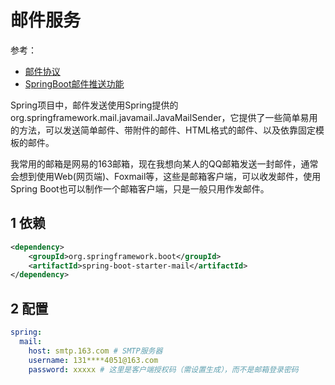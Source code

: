 # 邮件服务

参考：

- [邮件协议](https://segmentfault.com/a/1190000013092374)
- [SpringBoot邮件推送功能](https://www.cnblogs.com/mxwbq/p/10625612.html)

Spring项目中，邮件发送使用Spring提供的org.springframework.mail.javamail.JavaMailSender，它提供了一些简单易用的方法，可以发送简单邮件、带附件的邮件、HTML格式的邮件、以及依靠固定模板的邮件。

我常用的邮箱是网易的163邮箱，现在我想向某人的QQ邮箱发送一封邮件，通常会想到使用Web(网页端)、Foxmail等，这些是邮箱客户端，可以收发邮件，使用Spring Boot也可以制作一个邮箱客户端，只是一般只用作发邮件。

## 1 依赖

```xml
<dependency>
    <groupId>org.springframework.boot</groupId>
    <artifactId>spring-boot-starter-mail</artifactId>
</dependency>
```

## 2 配置

```yml
spring:
  mail:
    host: smtp.163.com # SMTP服务器
    username: 131****4051@163.com
    password: xxxxx # 这里是客户端授权码（需设置生成），而不是邮箱登录密码
```
